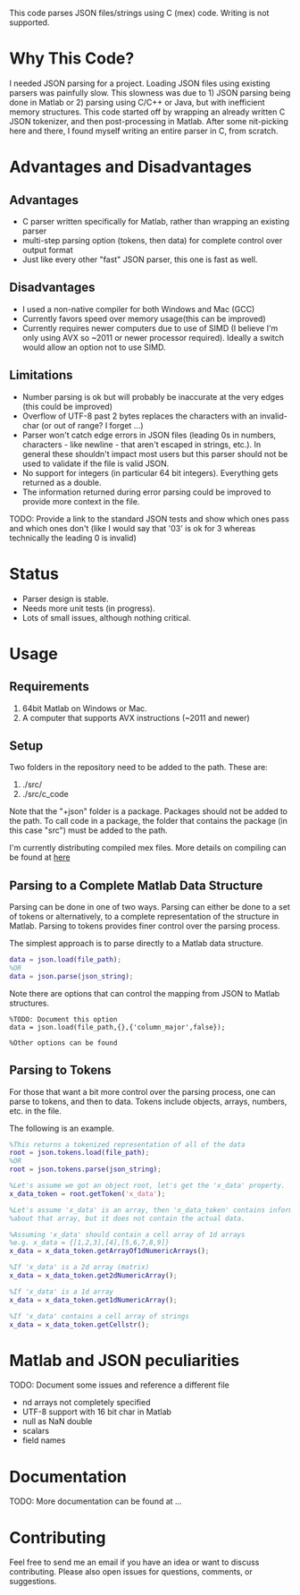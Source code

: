 This code parses JSON files/strings using C (mex) code. Writing is not supported.

# Why This Code?

I needed JSON parsing for a project. Loading JSON files using existing parsers was painfully slow. This slowness was due to 1) JSON parsing being done in Matlab or 2) parsing using C/C++ or Java, but with inefficient memory structures. This code started off by wrapping an already written C JSON tokenizer, and then post-processing in Matlab. After some nit-picking here and there, I found myself writing an entire parser in C, from scratch.

# Advantages and Disadvantages

## Advantages
* C parser written specifically for Matlab, rather than wrapping an existing parser
* multi-step parsing option (tokens, then data) for complete control over output format
* Just like every other "fast" JSON parser, this one is fast as well.

## Disadvantages
* I used a non-native compiler for both Windows and Mac (GCC)
* Currently favors speed over memory usage(this can be improved)
* Currently requires newer computers due to use of SIMD (I believe I'm only using AVX so ~2011 or newer processor required). Ideally a switch would allow an option not to use SIMD.

## Limitations

* Number parsing is ok but will probably be inaccurate at the very edges (this could be improved)
* Overflow of UTF-8 past 2 bytes replaces the characters with an invalid-char (or out of range? I forget ...)
* Parser won't catch edge errors in JSON files (leading 0s in numbers, characters - like newline - that aren't escaped in strings, etc.). In general these shouldn't impact most users but this parser should not be used to validate if the file is valid JSON.
* No support for integers (in particular 64 bit integers). Everything gets returned as a double.
* The information returned during error parsing could be improved to provide more context in the file.

TODO: Provide a link to the standard JSON tests and show which ones pass and which ones don't (like I would say that '03' is ok for 3 whereas technically the leading 0 is invalid)

# Status

* Parser design is stable.
* Needs more unit tests (in progress).
* Lots of small issues, although nothing critical.

# Usage

## Requirements

1. 64bit Matlab on Windows or Mac.
2. A computer that supports AVX instructions (~2011 and newer)

## Setup

Two folders in the repository need to be added to the path. These are:

1. ./src/
2. ./src/c_code

Note that the "+json" folder is a package. Packages should not be added to the path. To call code in a package, the folder that contains the package (in this case "src") must be added to the path.

I'm currently distributing compiled mex files. More details on compiling can be found at [here](./docs/compiling.md)

## Parsing to a Complete Matlab Data Structure

Parsing can be done in one of two ways. Parsing can either be done to a set of tokens or alternatively, to a complete representation of the structure in Matlab. Parsing to tokens provides finer control over the parsing process.

The simplest approach is to parse directly to a Matlab data structure. 

```matlab
data = json.load(file_path);
%OR
data = json.parse(json_string);
```

Note there are options that can control the mapping from JSON to Matlab structures.
```
%TODO: Document this option
data = json.load(file_path,{},{'column_major',false});

%Other options can be found

```

## Parsing to Tokens

For those that want a bit more control over the parsing process, one can parse to tokens, and then to data. Tokens include objects, arrays, numbers, etc. in the file. 

The following is an example.

```matlab
%This returns a tokenized representation of all of the data
root = json.tokens.load(file_path);
%OR
root = json.tokens.parse(json_string);

%Let's assume we got an object root, let's get the 'x_data' property.
x_data_token = root.getToken('x_data');

%Let's assume 'x_data' is an array, then 'x_data_token' contains information
%about that array, but it does not contain the actual data.

%Assuming 'x_data' should contain a cell array of 1d arrays
%e.g. x_data = {[1,2,3],[4],[5,6,7,8,9]}
x_data = x_data_token.getArrayOf1dNumericArrays();

%If 'x_data' is a 2d array (matrix)
x_data = x_data_token.get2dNumericArray();

%If 'x_data' is a 1d array
x_data = x_data_token.get1dNumericArray();

%If 'x_data' contains a cell array of strings
x_data = x_data_token.getCellstr();
```

# Matlab and JSON peculiarities

TODO: Document some issues and reference a different file
- nd arrays not completely specified
- UTF-8 support with 16 bit char in Matlab
- null as NaN double
- scalars
- field names

# Documentation

TODO: More documentation can be found at ...

# Contributing

Feel free to send me an email if you have an idea or want to discuss contributing. Please also open issues for questions, comments, or suggestions.




